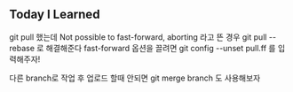 ## Today I Learned
git pull 했는데 Not possible to fast-forward, aborting 라고 뜬 경우
    git pull --rebase 로 해결해준다
    fast-forward 옵션을 끌려면 git config --unset pull.ff 를 입력해주자!

다른 branch로 작업 후 업로드 할때 안되면 git merge branch 도 사용해보자